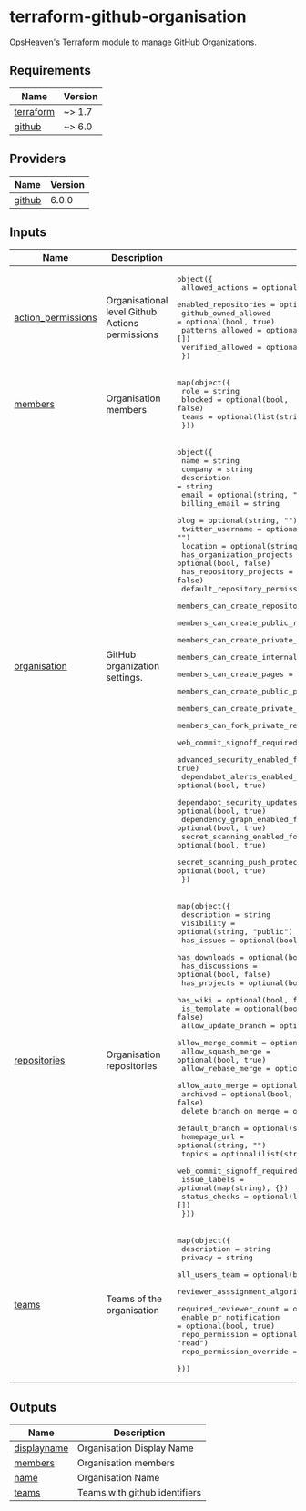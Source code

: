 # terraform-github-organisation

OpsHeaven's Terraform module to manage GitHub Organizations.

<!-- BEGIN_TF_DOCS -->
## Requirements

| Name | Version |
|------|---------|
| <a name="requirement_terraform"></a> [terraform](#requirement\_terraform) | ~> 1.7 |
| <a name="requirement_github"></a> [github](#requirement\_github) | ~> 6.0 |

## Providers

| Name | Version |
|------|---------|
| <a name="provider_github"></a> [github](#provider\_github) | 6.0.0 |

## Inputs

| Name | Description | Type | Default | Required |
|------|-------------|------|---------|:--------:|
| <a name="input_action_permissions"></a> [action\_permissions](#input\_action\_permissions) | Organisational level Github Actions permissions | <pre>object({<br>    allowed_actions      = optional(string, "selected")<br>    enabled_repositories = optional(string, "all")<br>    github_owned_allowed = optional(bool, true)<br>    patterns_allowed     = optional(list(string), [])<br>    verified_allowed     = optional(bool, false)<br>  })</pre> | n/a | yes |
| <a name="input_members"></a> [members](#input\_members) | Organisation members | <pre>map(object({<br>    role    = string<br>    blocked = optional(bool, false)<br>    teams   = optional(list(string), [])<br>  }))</pre> | n/a | yes |
| <a name="input_organisation"></a> [organisation](#input\_organisation) | GitHub organization settings. | <pre>object({<br>    name                                                         = string<br>    company                                                      = string<br>    description                                                  = string<br>    email                                                        = optional(string, "")<br>    billing_email                                                = string<br>    blog                                                         = optional(string, "")<br>    twitter_username                                             = optional(string, "")<br>    location                                                     = optional(string, "")<br>    has_organization_projects                                    = optional(bool, false)<br>    has_repository_projects                                      = optional(bool, false)<br>    default_repository_permission                                = optional(string, "read")<br>    members_can_create_repositories                              = optional(bool, false)<br>    members_can_create_public_repositories                       = optional(bool, false)<br>    members_can_create_private_repositories                      = optional(bool, false)<br>    members_can_create_internal_repositories                     = optional(bool, false)<br>    members_can_create_pages                                     = optional(bool, false)<br>    members_can_create_public_pages                              = optional(bool, false)<br>    members_can_create_private_pages                             = optional(bool, false)<br>    members_can_fork_private_repositories                        = optional(bool, false)<br>    web_commit_signoff_required                                  = optional(bool, true)<br>    advanced_security_enabled_for_new_repositories               = optional(bool, true)<br>    dependabot_alerts_enabled_for_new_repositories               = optional(bool, true)<br>    dependabot_security_updates_enabled_for_new_repositories     = optional(bool, true)<br>    dependency_graph_enabled_for_new_repositories                = optional(bool, true)<br>    secret_scanning_enabled_for_new_repositories                 = optional(bool, true)<br>    secret_scanning_push_protection_enabled_for_new_repositories = optional(bool, true)<br>  })</pre> | n/a | yes |
| <a name="input_repositories"></a> [repositories](#input\_repositories) | Organisation repositories | <pre>map(object({<br>    description                 = string<br>    visibility                  = optional(string, "public")<br>    has_issues                  = optional(bool, false)<br>    has_downloads               = optional(bool, false)<br>    has_discussions             = optional(bool, false)<br>    has_projects                = optional(bool, false)<br>    has_wiki                    = optional(bool, false)<br>    is_template                 = optional(bool, false)<br>    allow_update_branch         = optional(bool, false)<br>    allow_merge_commit          = optional(bool, false)<br>    allow_squash_merge          = optional(bool, true)<br>    allow_rebase_merge          = optional(bool, true)<br>    allow_auto_merge            = optional(bool, false)<br>    archived                    = optional(bool, false)<br>    delete_branch_on_merge      = optional(bool, true)<br>    default_branch              = optional(string, "main")<br>    homepage_url                = optional(string, "")<br>    topics                      = optional(list(string), [])<br>    web_commit_signoff_required = optional(bool, true)<br>    issue_labels                = optional(map(string), {})<br>    status_checks               = optional(list(string), [])<br>  }))</pre> | `{}` | no |
| <a name="input_teams"></a> [teams](#input\_teams) | Teams of the organisation | <pre>map(object({<br>    description                    = string<br>    privacy                        = string<br>    all_users_team                 = optional(bool, false)<br>    reviewer_asssignment_algorithm = optional(string, "LOAD_BALANCE")<br>    required_reviewer_count        = optional(number, 1)<br>    enable_pr_notification         = optional(bool, true)<br>    repo_permission                = optional(string, "read")<br>    repo_permission_override       = optional(map(string), {})<br>  }))</pre> | `{}` | no |

## Outputs

| Name | Description |
|------|-------------|
| <a name="output_displayname"></a> [displayname](#output\_displayname) | Organisation Display Name |
| <a name="output_members"></a> [members](#output\_members) | Organisation members |
| <a name="output_name"></a> [name](#output\_name) | Organisation Name |
| <a name="output_teams"></a> [teams](#output\_teams) | Teams with github identifiers |
<!-- END_TF_DOCS -->
